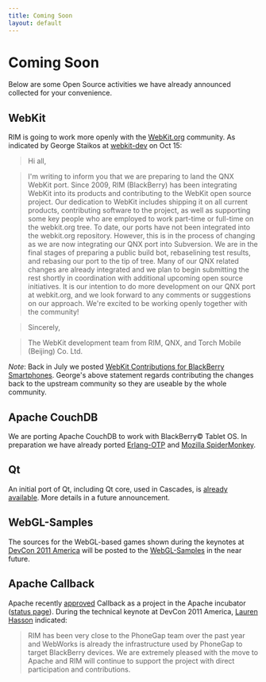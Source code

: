 ```yaml
---
title: Coming Soon
layout: default
---
```


# Coming Soon

Below are some Open Source activities we have already announced collected for your convenience.

## WebKit

RIM is going to work more openly with the [WebKit.org](http://webkit.org) community. As indicated by George Staikos at [webkit-dev](https://lists.webkit.org/pipermail/webkit-dev/2011-October/018264.html) on Oct 15:

> Hi all,

> I'm writing to inform you that we are preparing to land the QNX WebKit port.
> Since 2009, RIM (BlackBerry) has been integrating WebKit into its products
> and contributing to the WebKit open source project.  Our dedication to WebKit
> includes shipping it on all current products, contributing software to the project,
> as well as supporting some key people who are employed to work part-time or full-time on the
> webkit.org tree.  To date, our ports have not been integrated into the webkit.org
> repository.  However, this is in the process of changing as
> we are now integrating our QNX port into Subversion.  We are in the
> final stages of preparing a public build bot, rebaselining test
> results, and rebasing our port to the tip of tree.  Many of our QNX
> related changes are already integrated and we plan to begin submitting
> the rest shortly in coordination with additional upcoming open source
> initiatives.  It is our intention to do more development on our QNX
> port at webkit.org, and we look forward to any comments or suggestions
> on our approach.  We're excited to be working openly together with the
> community!

> Sincerely,

> The WebKit development team from RIM, QNX, and Torch Mobile (Beijing) Co. Ltd.

*Note*: Back in July we posted [WebKit Contributions for BlackBerry Smartphones](http://github.com/blackberry/WebKit-Smartphone). George's above statement regards contributing the changes back to the upstream community so they are useable by the whole community.

## Apache CouchDB

We are porting Apache CouchDB to work with BlackBerry&copy; Tablet OS.  In preparation we have already ported [Erlang-OTP](http://github.com/blackberry/Erlang-OTP) and [Mozilla SpiderMonkey](http://github.com/blackberry/SpiderMonkey).

## Qt

An initial port of Qt, including Qt core, used in Cascades, is [already available](http://github.com/blackberry/Qt).
More details in a future announcement.

## WebGL-Samples

The sources for the WebGL-based games shown during the keynotes at [DevCon 2011 America](http://www.blackberrydevcon.com/americas)
will be posted to the [WebGL-Samples](http://github.com/blackberry/WebGL-Samples) in the near future.

## Apache Callback

Apache recently [approved](http://markmail.org/message/prcqe76mbseycbwl#query:+page:1+mid:6fvnvrvfumuaviwh+state:results)
Callback as a project in the Apache incubator ([status page](http://incubator.apache.org/projects/callback.html)).
During the technical keynote at DevCon 2011 America, [Lauren Hasson](https://github.com/ldhasson) indicated:

> RIM has been very close to the PhoneGap team over the past year and WebWorks is already the infrastructure used by PhoneGap to
> target BlackBerry devices. We are extremely pleased with the move to Apache and RIM will continue to support the project with
> direct participation and contributions.
